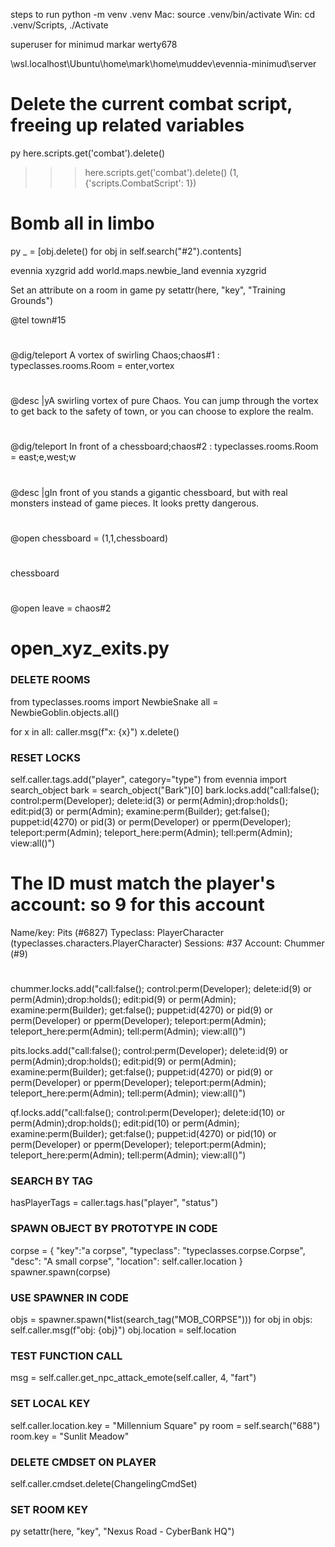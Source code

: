 steps to run
python -m venv .venv
Mac: source .venv/bin/activate 
Win: cd .venv/Scripts, ./Activate

superuser for minimud
markar
werty678

\\wsl.localhost\Ubuntu\home\mark\home\muddev\evennia-minimud\server

# Delete the current combat script, freeing up related variables
py here.scripts.get('combat').delete()
>>> here.scripts.get('combat').delete()
(1, {'scripts.CombatScript': 1})

# Bomb all in limbo
py _ = [obj.delete() for obj in self.search("#2").contents]

evennia xyzgrid add world.maps.newbie_land
evennia xyzgrid 

Set an attribute on a room in game
py setattr(here, "key", "Training Grounds")

@tel town#15
#
@dig/teleport A vortex of swirling Chaos;chaos#1 : typeclasses.rooms.Room = enter,vortex
#
@desc |yA swirling vortex of pure Chaos. You can jump through the vortex to get back to the safety of town, or you can choose to explore the realm.
#


#
@dig/teleport In front of a chessboard;chaos#2 : typeclasses.rooms.Room = east;e,west;w
#
@desc |gIn front of you stands a gigantic chessboard, but with real monsters instead of game pieces. It looks pretty dangerous.
#
@open chessboard = (1,1,chessboard)
#
chessboard
#
@open leave = chaos#2

# open_xyz_exits.py

### DELETE ROOMS
from typeclasses.rooms import NewbieSnake
all = NewbieGoblin.objects.all()

for x in all:
    caller.msg(f"x: {x}")
    x.delete()

### RESET LOCKS
 self.caller.tags.add("player", category="type")
 from evennia import search_object
 bark = search_object("Bark")[0]
 bark.locks.add("call:false(); control:perm(Developer); delete:id(3) or perm(Admin);drop:holds(); edit:pid(3) or perm(Admin); examine:perm(Builder); get:false(); puppet:id(4270) or pid(3) or perm(Developer) or pperm(Developer); teleport:perm(Admin); teleport_here:perm(Admin); tell:perm(Admin); view:all()")
 
 # The ID must match the player's account: so 9 for this account
 Name/key: Pits (#6827)
 Typeclass: PlayerCharacter (typeclasses.characters.PlayerCharacter)
 Sessions: #37
 Account: Chummer (#9)
 #
 chummer.locks.add("call:false(); control:perm(Developer); delete:id(9) or perm(Admin);drop:holds(); edit:pid(9) or perm(Admin); examine:perm(Builder); get:false(); puppet:id(4270) or pid(9) or perm(Developer) or pperm(Developer); teleport:perm(Admin); teleport_here:perm(Admin); tell:perm(Admin); view:all()")

 pits.locks.add("call:false(); control:perm(Developer); delete:id(9) or perm(Admin);drop:holds(); edit:pid(9) or perm(Admin); examine:perm(Builder); get:false(); puppet:id(4270) or pid(9) or perm(Developer) or pperm(Developer); teleport:perm(Admin); teleport_here:perm(Admin); tell:perm(Admin); view:all()")

qf.locks.add("call:false(); control:perm(Developer); delete:id(10) or perm(Admin);drop:holds(); edit:pid(10) or perm(Admin); examine:perm(Builder); get:false(); puppet:id(4270) or pid(10) or perm(Developer) or pperm(Developer); teleport:perm(Admin); teleport_here:perm(Admin); tell:perm(Admin); view:all()")

### SEARCH BY TAG
  hasPlayerTags = caller.tags.has("player", "status")

### SPAWN OBJECT BY PROTOTYPE IN CODE
 corpse = {
     "key":"a corpse",
     "typeclass": "typeclasses.corpse.Corpse",
     "desc": "A small corpse",
     "location": self.caller.location
 }
 spawner.spawn(corpse)

### USE SPAWNER IN CODE
 objs = spawner.spawn(*list(search_tag("MOB_CORPSE")))
 for obj in objs:
     self.caller.msg(f"obj: {obj}")
     obj.location = self.location
        
### TEST FUNCTION CALL
msg = self.caller.get_npc_attack_emote(self.caller, 4, "fart")

### SET LOCAL KEY
 self.caller.location.key = "Millennium Square"
    py
        room = self.search("688")
        room.key = "Sunlit Meadow"

### DELETE CMDSET ON PLAYER
 self.caller.cmdset.delete(ChangelingCmdSet)

### SET ROOM KEY
 py setattr(here, "key", "Nexus Road - CyberBank HQ")